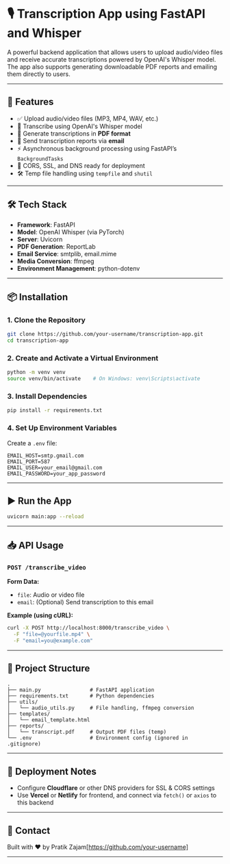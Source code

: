 # 🎙️ Transcription App using FastAPI and Whisper

A powerful backend application that allows users to upload audio/video files and receive accurate transcriptions powered by OpenAI's Whisper model. The app also supports generating downloadable PDF reports and emailing them directly to users.

---

## 🚀 Features

- ✅ Upload audio/video files (MP3, MP4, WAV, etc.)
- 🧠 Transcribe using OpenAI's Whisper model
- 📄 Generate transcriptions in **PDF format**
- 📧 Send transcription reports via **email**
- ⚡ Asynchronous background processing using FastAPI’s `BackgroundTasks`
- 🔐 CORS, SSL, and DNS ready for deployment
- 🛠️ Temp file handling using `tempfile` and `shutil`

---

## 🛠️ Tech Stack

- **Framework**: FastAPI
- **Model**: OpenAI Whisper (via PyTorch)
- **Server**: Uvicorn
- **PDF Generation**: ReportLab
- **Email Service**: smtplib, email.mime
- **Media Conversion**: ffmpeg
- **Environment Management**: python-dotenv

---

## 📦 Installation

### 1. Clone the Repository
```bash
git clone https://github.com/your-username/transcription-app.git
cd transcription-app
```

### 2. Create and Activate a Virtual Environment
```bash
python -m venv venv
source venv/bin/activate    # On Windows: venv\Scripts\activate
```

### 3. Install Dependencies
```bash
pip install -r requirements.txt
```

### 4. Set Up Environment Variables

Create a `.env` file:
```
EMAIL_HOST=smtp.gmail.com
EMAIL_PORT=587
EMAIL_USER=your_email@gmail.com
EMAIL_PASSWORD=your_app_password
```

---

## ▶️ Run the App

```bash
uvicorn main:app --reload
```

---

## 📥 API Usage

### `POST /transcribe_video`

**Form Data:**
- `file`: Audio or video file
- `email`: (Optional) Send transcription to this email

**Example (using cURL):**
```bash
curl -X POST http://localhost:8000/transcribe_video \
  -F "file=@yourfile.mp4" \
  -F "email=you@example.com"
```

---

## 📂 Project Structure

```
.
├── main.py                # FastAPI application
├── requirements.txt       # Python dependencies
├── utils/
│   └── audio_utils.py     # File handling, ffmpeg conversion
├── templates/
│   └── email_template.html
├── reports/
│   └── transcript.pdf     # Output PDF files (temp)
└── .env                   # Environment config (ignored in .gitignore)
```

---

## 🔐 Deployment Notes

- Configure **Cloudflare** or other DNS providers for SSL & CORS settings
- Use **Vercel** or **Netlify** for frontend, and connect via `fetch()` or `axios` to this backend

---

## 📧 Contact

Built with ❤️ by Pratik Zajam[https://github.com/your-username]

---

